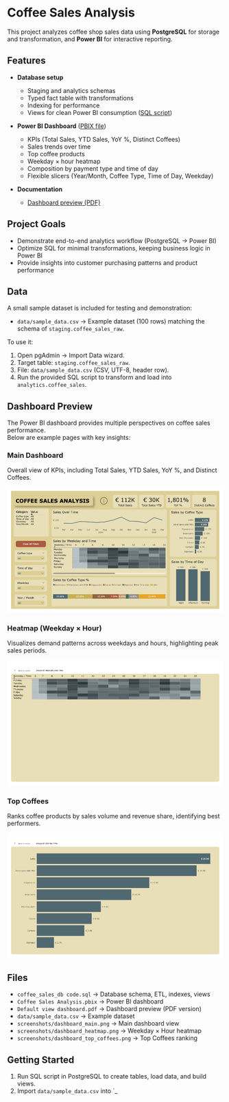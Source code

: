# Coffee Sales Analysis

This project analyzes coffee shop sales data using **PostgreSQL** for storage and transformation, and **Power BI** for interactive reporting.

## Features

- **Database setup**
  - Staging and analytics schemas
  - Typed fact table with transformations
  - Indexing for performance
  - Views for clean Power BI consumption ([SQL script](coffee_sales_db%20code.sql))

- **Power BI Dashboard** ([PBIX file](Coffee%20Sales%20Analysis.pbix))
  - KPIs (Total Sales, YTD Sales, YoY %, Distinct Coffees)
  - Sales trends over time
  - Top coffee products
  - Weekday × hour heatmap
  - Composition by payment type and time of day
  - Flexible slicers (Year/Month, Coffee Type, Time of Day, Weekday)

- **Documentation**
  - [Dashboard preview (PDF)](Default%20view%20dashboard.pdf)

## Project Goals

- Demonstrate end-to-end analytics workflow (PostgreSQL → Power BI)
- Optimize SQL for minimal transformations, keeping business logic in Power BI
- Provide insights into customer purchasing patterns and product performance

## Data

A small sample dataset is included for testing and demonstration:

- `data/sample_data.csv` → Example dataset (100 rows) matching the schema of `staging.coffee_sales_raw`.

To use it:
1. Open pgAdmin → Import Data wizard.
2. Target table: `staging.coffee_sales_raw`.
3. File: `data/sample_data.csv` (CSV, UTF-8, header row).
4. Run the provided SQL script to transform and load into `analytics.coffee_sales`.

## Dashboard Preview

The Power BI dashboard provides multiple perspectives on coffee sales performance.  
Below are example pages with key insights:

### Main Dashboard
Overall view of KPIs, including Total Sales, YTD Sales, YoY %, and Distinct Coffees.

![Main Dashboard](screenshots/dashboard_main.png)

### Heatmap (Weekday × Hour)
Visualizes demand patterns across weekdays and hours, highlighting peak sales periods.

![Heatmap View](screenshots/dashboard_heatmap.png)

### Top Coffees
Ranks coffee products by sales volume and revenue share, identifying best performers.

![Top Coffees](screenshots/dashboard_top_coffees.png)

## Files

- `coffee_sales_db code.sql` → Database schema, ETL, indexes, views  
- `Coffee Sales Analysis.pbix` → Power BI dashboard  
- `Default view dashboard.pdf` → Dashboard preview (PDF version)  
- `data/sample_data.csv` → Example dataset  
- `screenshots/dashboard_main.png` → Main dashboard view  
- `screenshots/dashboard_heatmap.png` → Weekday × Hour heatmap  
- `screenshots/dashboard_top_coffees.png` → Top Coffees ranking

## Getting Started

1. Run SQL script in PostgreSQL to create tables, load data, and build views.  
2. Import `data/sample_data.csv` into `_
